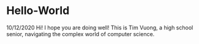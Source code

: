 # Hello-World
10/12/2020
Hi! I hope you are doing well!
This is Tim Vuong, a high school senior, navigating the complex world of computer science. 

